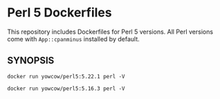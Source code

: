 Perl 5 Dockerfiles
==================

This repository includes Dockerfiles for Perl 5 versions.
All Perl versions come with `App::cpanminus` installed by default.

SYNOPSIS
--------

    docker run yowcow/perl5:5.22.1 perl -V

    docker run yowcow/perl5:5.16.3 perl -V
